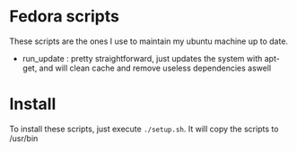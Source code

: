 # Fedora scripts

These scripts are the ones I use to maintain my ubuntu machine up to date.

-   run_update : pretty straightforward, just updates the system with apt-get, and will clean cache and remove useless dependencies aswell

# Install

To install these scripts, just execute `./setup.sh`. It will copy the scripts to /usr/bin
